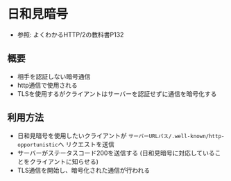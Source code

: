 # 日和見暗号
- 参照: よくわかるHTTP/2の教科書P132

## 概要
- 相手を認証しない暗号通信
- http通信で使用される
- TLSを使用するがクライアントはサーバーを認証せずに通信を暗号化する

## 利用方法
- 日和見暗号を使用したいクライアントが
  `サーバーURLパス/.well-known/http-opportunistic`へ
  リクエストを送信
- サーバーがステータスコード200を送信する
  (日和見暗号に対応していることをクライアントに知らせる)
- TLS通信を開始し、暗号化された通信が行われる

